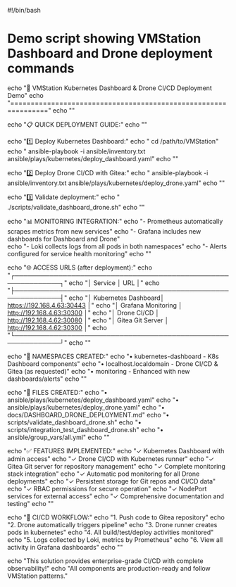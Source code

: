 #!/bin/bash
# Demo script showing VMStation Dashboard and Drone deployment commands

echo "🚀 VMStation Kubernetes Dashboard & Drone CI/CD Deployment Demo"
echo "==============================================================="
echo ""

echo "📋 QUICK DEPLOYMENT GUIDE:"
echo ""

echo "1️⃣  Deploy Kubernetes Dashboard:"
echo "   cd /path/to/VMStation"
echo "   ansible-playbook -i ansible/inventory.txt ansible/plays/kubernetes/deploy_dashboard.yaml"
echo ""

echo "2️⃣  Deploy Drone CI/CD with Gitea:"
echo "   ansible-playbook -i ansible/inventory.txt ansible/plays/kubernetes/deploy_drone.yaml"
echo ""

echo "3️⃣  Validate deployment:"
echo "   ./scripts/validate_dashboard_drone.sh"
echo ""

echo "📊 MONITORING INTEGRATION:"
echo "- Prometheus automatically scrapes metrics from new services"
echo "- Grafana includes new dashboards for Dashboard and Drone"  
echo "- Loki collects logs from all pods in both namespaces"
echo "- Alerts configured for service health monitoring"
echo ""

echo "🌐 ACCESS URLS (after deployment):"
echo "┌─────────────────────────────────────────────────────────────┐"
echo "│ Service             │ URL                                   │"
echo "├─────────────────────────────────────────────────────────────┤"
echo "│ Kubernetes Dashboard│ https://192.168.4.63:30443          │"
echo "│ Grafana Monitoring  │ http://192.168.4.63:30300            │"
echo "│ Drone CI/CD         │ http://192.168.4.62:30080            │"
echo "│ Gitea Git Server    │ http://192.168.4.62:30300            │"
echo "└─────────────────────────────────────────────────────────────┘"
echo ""

echo "🔧 NAMESPACES CREATED:"
echo "• kubernetes-dashboard  - K8s Dashboard components"
echo "• localhost.localdomain - Drone CI/CD & Gitea (as requested)"
echo "• monitoring            - Enhanced with new dashboards/alerts"
echo ""

echo "📁 FILES CREATED:"
echo "• ansible/plays/kubernetes/deploy_dashboard.yaml"
echo "• ansible/plays/kubernetes/deploy_drone.yaml"
echo "• docs/DASHBOARD_DRONE_DEPLOYMENT.md"
echo "• scripts/validate_dashboard_drone.sh"
echo "• scripts/integration_test_dashboard_drone.sh"
echo "• ansible/group_vars/all.yml"
echo ""

echo "✅ FEATURES IMPLEMENTED:"
echo "✓ Kubernetes Dashboard with admin access"
echo "✓ Drone CI/CD with Kubernetes runner"
echo "✓ Gitea Git server for repository management"
echo "✓ Complete monitoring stack integration"
echo "✓ Automatic pod monitoring for all Drone deployments"
echo "✓ Persistent storage for Git repos and CI/CD data"
echo "✓ RBAC permissions for secure operation"
echo "✓ NodePort services for external access"
echo "✓ Comprehensive documentation and testing"
echo ""

echo "🔄 CI/CD WORKFLOW:"
echo "1. Push code to Gitea repository"
echo "2. Drone automatically triggers pipeline"
echo "3. Drone runner creates pods in kubernetes"
echo "4. All build/test/deploy activities monitored"
echo "5. Logs collected by Loki, metrics by Prometheus"
echo "6. View all activity in Grafana dashboards"
echo ""

echo "This solution provides enterprise-grade CI/CD with complete observability!"
echo "All components are production-ready and follow VMStation patterns."